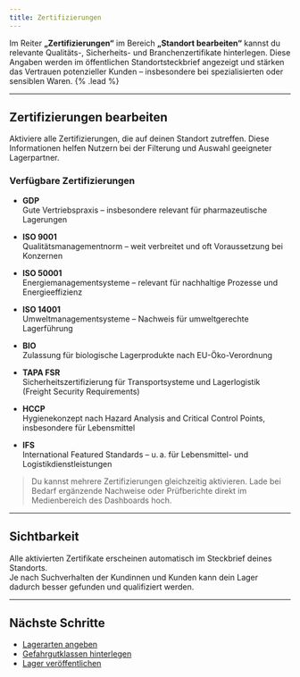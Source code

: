 ```yaml
---
title: Zertifizierungen
---
```


Im Reiter **„Zertifizierungen“** im Bereich **„Standort bearbeiten“** kannst du relevante Qualitäts-, Sicherheits- und Branchenzertifikate hinterlegen. Diese Angaben werden im öffentlichen Standortsteckbrief angezeigt und stärken das Vertrauen potenzieller Kunden – insbesondere bei spezialisierten oder sensiblen Waren. {% .lead %}

---

## Zertifizierungen bearbeiten

Aktiviere alle Zertifizierungen, die auf deinen Standort zutreffen. Diese Informationen helfen Nutzern bei der Filterung und Auswahl geeigneter Lagerpartner.

### Verfügbare Zertifizierungen

- **GDP**  
  Gute Vertriebspraxis – insbesondere relevant für pharmazeutische Lagerungen

- **ISO 9001**  
  Qualitätsmanagementnorm – weit verbreitet und oft Voraussetzung bei Konzernen

- **ISO 50001**  
  Energiemanagementsysteme – relevant für nachhaltige Prozesse und Energieeffizienz

- **ISO 14001**  
  Umweltmanagementsysteme – Nachweis für umweltgerechte Lagerführung

- **BIO**  
  Zulassung für biologische Lagerprodukte nach EU-Öko-Verordnung

- **TAPA FSR**  
  Sicherheitszertifizierung für Transportsysteme und Lagerlogistik (Freight Security Requirements)

- **HCCP**  
  Hygienekonzept nach Hazard Analysis and Critical Control Points, insbesondere für Lebensmittel

- **IFS**  
  International Featured Standards – u. a. für Lebensmittel- und Logistikdienstleistungen

> Du kannst mehrere Zertifizierungen gleichzeitig aktivieren. Lade bei Bedarf ergänzende Nachweise oder Prüfberichte direkt im Medienbereich des Dashboards hoch.

---

## Sichtbarkeit

Alle aktivierten Zertifikate erscheinen automatisch im Steckbrief deines Standorts.  
Je nach Suchverhalten der Kundinnen und Kunden kann dein Lager dadurch besser gefunden und qualifiziert werden.

---

## Nächste Schritte

- [Lagerarten angeben](/docs/types-of-storage)
- [Gefahrgutklassen hinterlegen](/docs/hazard-classes)
- [Lager veröffentlichen](/docs/publish-warehouse)
